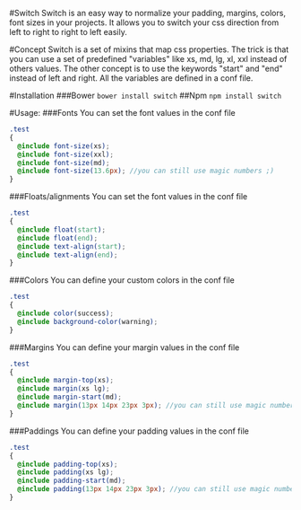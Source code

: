 #Switch
Switch is an easy way to normalize your padding, margins, colors, font sizes in your projects.
It allows you to switch your css direction from left to right to right to left easily.

#Concept
Switch is a set of mixins that map css properties. 
The trick is that you can use a set of predefined "variables" like xs, md, lg, xl, xxl instead of others values.
The other concept is to use the keywords "start" and "end" instead of left and right. 
All the variables are defined in a conf file.

#Installation
###Bower
```bower install switch```
##Npm
```npm install switch```

#Usage:
###Fonts
You can set the font values in the conf file
```scss
.test
{
  @include font-size(xs);
  @include font-size(xxl);
  @include font-size(md);
  @include font-size(13.6px); //you can still use magic numbers ;)
}
```

###Floats/alignments
You can set the font values in the conf file
```scss
.test
{
  @include float(start);
  @include float(end);
  @include text-align(start);
  @include text-align(end);
}
```


###Colors
You can define your custom colors in the conf file
```scss
.test
{
  @include color(success);
  @include background-color(warning);
}
```

###Margins
You can define your margin values in the conf file
```scss
.test
{
  @include margin-top(xs);
  @include margin(xs lg);
  @include margin-start(md);
  @include margin(13px 14px 23px 3px); //you can still use magic numbers ;)
}
```

###Paddings
You can define your padding values in the conf file
```scss
.test
{
  @include padding-top(xs);
  @include padding(xs lg);
  @include padding-start(md);
  @include padding(13px 14px 23px 3px); //you can still use magic numbers ;)
}
```
